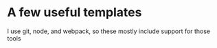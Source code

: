# A few useful templates

I use git, node, and webpack, so these mostly include support for those tools
